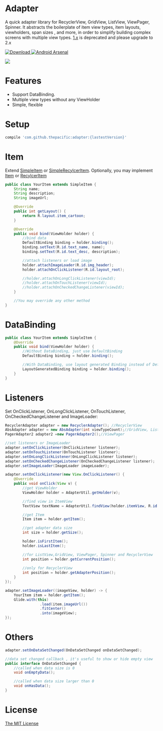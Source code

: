# Adapter
A quick adapter library for RecyclerView, GridView, ListView, ViewPager, Spinner. It abstracts the boilerplate of item view types, item layouts, viewholders, span sizes , and more, in order to simplify building complex screens with multiple view types. [1.x](https://github.com/thepacific/adapter/blob/master/README-old.md) is deprecated and please upgrade to 2.x

[ ![Download](https://api.bintray.com/packages/thepacific/maven/adapter/images/download.svg) ](https://bintray.com/thepacific/maven/adapter/_latestVersion)[![Android Arsenal](https://img.shields.io/badge/Android%20Arsenal-Adapter-green.svg?style=true)](https://android-arsenal.com/details/1/3449)

![](https://github.com/thepacific/adapter/blob/master/art/exam.gif)

# Features
+ Support DataBinding.
+ Multiple view types without any ViewHolder
+ Simple, flexible

# Setup
```groovy
compile 'com.github.thepacific:adapter:{lastestVersion}'
```

# Item
Extend [SimpleItem](https://github.com/thepacific/adapter/blob/master/PacificAdapter/adapter/src/main/java/com/pacific/adapter/SimpleItem.java) or [SimpleRecylcerItem](https://github.com/thepacific/adapter/blob/master/PacificAdapter/adapter/src/main/java/com/pacific/adapter/SimpleRecyclerItem.java). Optionally, you may implement [Item](https://github.com/thepacific/adapter/blob/master/PacificAdapter/adapter/src/main/java/com/pacific/adapter/Item.java) or [RecylcerItem](https://github.com/thepacific/adapter/blob/master/PacificAdapter/adapter/src/main/java/com/pacific/adapter/RecyclerItem.java)

```java
public class YourItem extends SimpleItem {
    String name;
    String description;
    String imageUrl;

    @Override
    public int getLayout() {
        return R.layout.item_cartoon;
    }

    @Override
    public void bind(ViewHolder holder) {
        //bind data
        DefaultBinding binding = holder.binding();
        binding.setText(R.id.text_name, name);
        binding.setText(R.id.text_desc, description);

        //attach listeners or load image
        holder.attachImageLoader(R.id.img_header);
        holder.attachOnClickListener(R.id.layout_root);

        //holder.attachOnLongClickListener(viewId);
        //holder.attachOnTouchListener(viewId);
        //holder.attachOnCheckedChangeListener(viewId);
    }

    //You may override any other method
}
```

# DataBinding
```java
public class YourItem extends SimpleItem {
    @Override
    public void bind(ViewHolder holder) {
        //Without DataBinding, just use DefaultBinding
        DefaultBinding binding = holder.binding();

        //With DataBinding, use layout generated Binding instead of DefaultBinding
        LayoutGeneratedBinding binding = holder.binding();
    }
}
```

# Listeners
Set OnClickListener, OnLongClickListener, OnTouchListener, OnCheckedChangeListener and ImageLoader:

```java
RecyclerAdapter adapter = new RecyclerAdapter(); //RecyclerView
AbsAdapter adapter = new AbsAdapter(int viewTypeCount);//GridView, ListView, Spinner
PagerAdapter2 adapter2 =new PagerAdapter2();//ViewPager

//set listeners or ImageLoader
adapter.setOnClickListener(OnClickListener listener);
adapter.setOnTouchListener(OnTouchListener listener);
adapter.setOnLongClickListener(OnLongClickListener listener);
adapter.setOnCheckedChangeListener(OnCheckedChangeListener listener);
adapter.setImageLoader(ImageLoader imageLoader);

adapter.setOnClickListener(new View.OnClickListener() {
    @Override
    public void onClick(View v) {
        //get ViewHolder
        ViewHolder holder = AdapterUtil.getHolder(v);

        //find view in ItemView
        TextView textName = AdapterUtil.findView(holder.itemView, R.id.text_name);

        //get Item
        Item item = holder.getItem();

        //get adapter data size
        int size = holder.getSize();

        holder.isFirstItem();
        holder.isLastItem();

        //for ListView,GridView, ViewPager, Spinner and RecyclerView
        int position = holder.getCurrentPosition();
         
        //only for RecyclerView
        int position = holder.getAdapterPosition();
    }
});

adapter.setImageLoader((imageView, holder) -> {
    YourItem item = holder.getItem();
    Glide.with(this)
                .load(item.imageUrl())
                .fitCenter()
                .into(imageView);
});
```

# Others
```java
adapter.setOnDataSetChanged(OnDataSetChanged onDataSetChanged);

//data set changed callback , it's useful to show or hide empty view
public interface OnDataSetChanged {
    //called when data size is 0
    void onEmptyData();

    //called when data size larger than 0
    void onHasData();
}
```

# License  
[The MIT License ](https://opensource.org/licenses/MIT)
